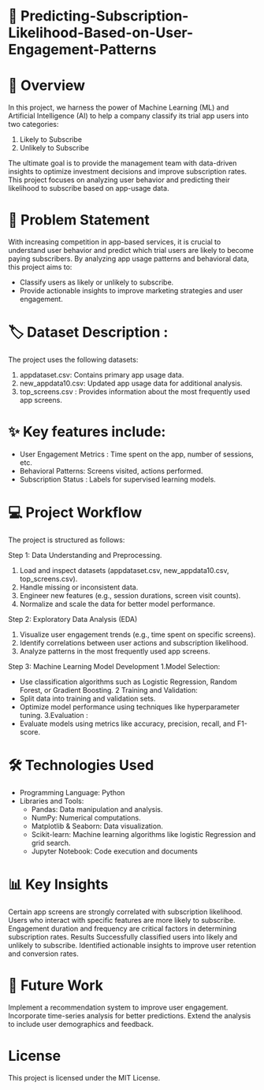 # 📌 Predicting-Subscription-Likelihood-Based-on-User-Engagement-Patterns

# 📝 Overview
In this project, we harness the power of Machine Learning (ML) and Artificial Intelligence (AI) to help a company classify its trial app users into two categories:
1. Likely to Subscribe
2. Unlikely to Subscribe

The ultimate goal is to provide the management team with data-driven insights to optimize investment decisions and improve subscription rates. This project focuses on analyzing user behavior and predicting their likelihood to subscribe based on app-usage data.

# 🎯 Problem Statement
With increasing competition in app-based services, it is crucial to understand user behavior and predict which trial users are likely to become paying subscribers. By analyzing app usage patterns and behavioral data, this project aims to:
- Classify users as likely or unlikely to subscribe.
- Provide actionable insights to improve marketing strategies and user engagement.



# 🏷️ Dataset Description : 
The project uses the following datasets:
1. appdataset.csv: Contains primary app usage data.
2. new_appdata10.csv: Updated app usage data for additional analysis.
3. top_screens.csv : Provides information about the most frequently used app screens.

# ✨ Key features include:
- User Engagement Metrics : Time spent on the app, number of sessions, etc.
- Behavioral Patterns: Screens visited, actions performed.
- Subscription Status : Labels for supervised learning models.

# 💻 Project Workflow
The project is structured as follows:

Step 1: Data Understanding and Preprocessing.
1. Load and inspect datasets (appdataset.csv, new_appdata10.csv, top_screens.csv).
2. Handle missing or inconsistent data.
3. Engineer new features (e.g., session durations, screen visit counts).
4. Normalize and scale the data for better model performance.

Step 2: Exploratory Data Analysis (EDA)
1. Visualize user engagement trends (e.g., time spent on specific screens).
2. Identify correlations between user actions and subscription likelihood.
3. Analyze patterns in the most frequently used app screens.

Step 3: Machine Learning Model Development
1.Model Selection:
   - Use classification algorithms such as Logistic Regression, Random Forest, or Gradient Boosting.
2 Training and Validation:
   - Split data into training and validation sets.
   - Optimize model performance using techniques like hyperparameter tuning.
3.Evaluation :
   - Evaluate models using metrics like accuracy, precision, recall, and F1-score.

# 🛠️ Technologies Used
- Programming Language: Python
- Libraries and Tools:
  - Pandas: Data manipulation and analysis.
  - NumPy: Numerical computations.
  - Matplotlib & Seaborn: Data visualization.
  - Scikit-learn: Machine learning algorithms like logistic Regression and grid search.
  - Jupyter Notebook: Code execution and documents 


# 📊 Key Insights
Certain app screens are strongly correlated with subscription likelihood.
Users who interact with specific features are more likely to subscribe.
Engagement duration and frequency are critical factors in determining subscription rates.
Results
Successfully classified users into likely and unlikely to subscribe.
Identified actionable insights to improve user retention and conversion rates.

# 🚀 Future Work
Implement a recommendation system to improve user engagement.
Incorporate time-series analysis for better predictions.
Extend the analysis to include user demographics and feedback.

# License
This project is licensed under the MIT License.

